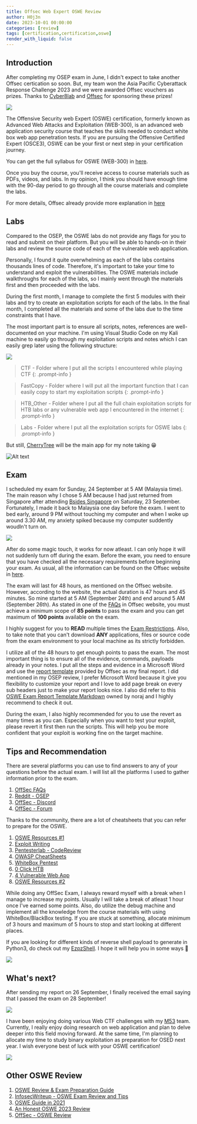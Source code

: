 ```yaml
---
title: Offsec Web Expert OSWE Review
author: H0j3n
date: 2023-10-01 00:00:00
categories: [review]
tags: [certification,certification,oswe]
render_with_liquid: false
---
```


## Introduction

After completing my OSEP exam in June, I didn't expect to take another Offsec certication so soon. But, my team won the Asia Pacific Cyberattack Response Challenge 2023 and we were awarded Offsec vouchers as prizes. Thanks to [Cyber8lab](https://cyber8lab.com/) and [Offsec](https://www.offsec.com/) for sponsoring these prizes!

![](https://raw.githubusercontent.com/H0j3n/H0j3n.github.io/master/assets/img/uploads/11_oswe_review/oswe_1.png)

The Offensive Security web Expert (OSWE) certification, formerly known as Advanced Web Attacks and Exploitation (WEB-300), is an advanced web application security course that teaches the skills needed to conduct white box web app penetration tests. If you are pursuing the Offensive Certified Expert (OSCE3), OSWE can be your first or next step in your certification journey.

You can get the full syllabus for OSWE (WEB-300) in [here](https://www.offsec.com/courses/web-300/download/syllabus).

Once you buy the course, you'll receive access to course materials such as PDFs, videos, and labs. In my opinion, I think you should have enough time with the 90-day period to go through all the course materials and complete the labs. 

For more details, Offsec already provide more explanation in [here](https://help.offsec.com/hc/en-us/articles/360046418812-OSWE-Exam-FAQ)

## Labs

Compared to the OSEP, the OSWE labs do not provide any flags for you to read and submit on their platform. But you will be able to hands-on in their labs and review the source code of each of the vulnerable web application.

Personally, I found it quite overwhelming as each of the labs contains thousands lines of code. Therefore, it's important to take your time to understand and exploit the vulnerabilities. The OSWE materials include walkthroughs for each of the labs, so I mainly went through the materials first and then proceeded with the labs.

During the first month, I manage to complete the first 5 modules with their labs and try to create an exploitation scripts for each of the labs. In the final month, I completed all the materials and some of the labs due to the time constraints that I have.

The most important part is to ensure all scripts, notes, references are well-documented on your machine. I'm using Visual Studio Code on my Kali machine to easily go through my exploitation scripts and notes which I can easily grep later using the following structure:

![](https://raw.githubusercontent.com/H0j3n/H0j3n.github.io/master/assets/img/uploads/11_oswe_review/oswe_2.png)


> CTF - Folder where I put all the scripts I encountered while playing CTF
{: .prompt-info }

> FastCopy - Folder where I will put all the important function that I can easily copy to start my exploitation scripts
{: .prompt-info }

> HTB_Other - Folder where I put all the full chain exploitation scripts for HTB labs or any vulnerable web app I encountered in the internet
{: .prompt-info }

> Labs - Folder where I put all the exploitation scripts for OSWE labs
{: .prompt-info }

But still, [CherryTree](https://www.giuspen.net/cherrytree/) will be the main app for my note taking 😁

![Alt text](https://raw.githubusercontent.com/H0j3n/H0j3n.github.io/master/assets/img/uploads/11_oswe_review/oswe_3.png)

## Exam

I scheduled my exam for Sunday, 24 September at 5 AM (Malaysia time). The main reason why I chose 5 AM because I had just returned from Singapore after attending [Bsides Singapore](https://bsidessg.org/) on Saturday, 23 September. Fortunately, I made it back to Malaysia one day before the exam. I went to bed early, around 9 PM without touching my computer and when I woke up around 3.30 AM, my anxiety spiked because my computer suddently woudln't turn on.

![](https://raw.githubusercontent.com/H0j3n/H0j3n.github.io/master/assets/img/uploads/11_oswe_review/oswe_4.gif)

After do some magic touch, it works for now atleast. I can only hope it will not suddenly turn off during the exam. Before the exam, you need to ensure that you have checked all the necessary requirements before beginning your exam. As usual, all the information can be found on the Offsec website in [here](https://help.offsec.com/hc/en-us/articles/360046869951-WEB-300-Advanced-Web-Attacks-and-Exploitation-OSWE-Exam-Guide).

The exam will last for 48 hours, as mentioned on the Offsec website. However, according to the website, the actual duration is 47 hours and 45 minutes. So mine started at 5 AM (September 24th) and end around 5 AM (September 26th). As stated in one of the [FAQs](https://help.offsec.com/hc/en-us/articles/360046869951-WEB-300-Advanced-Web-Attacks-and-Exploitation-OSWE-Exam-Guide#point-allocation) in Offsec website, you must achieve a minimum scope of **85 points** to pass the exam and you can get maximum of **100 points** available on the exam.

I highly suggest for you to **READ** multiple times the [Exam Restrictions](https://help.offsec.com/hc/en-us/articles/360046869951-WEB-300-Advanced-Web-Attacks-and-Exploitation-OSWE-Exam-Guide#exam-restrictions). Also, to take note that you can't download **ANY** applications, files or source code from the exam environment to your local machine as its strictly forbidden.

I utilize all of the 48 hours to get enough points to pass the exam. The most important thing is to ensure all of the evidence, commands, payloads already in your notes. I put all the steps and evidence in a Microsoft Word and use the [report template](https://www.offsec.com/awae/OSWE-Exam-Report.docx) provided by Offsec as my final report. I did mentioned in my OSEP review, I prefer Microsoft Word because it give you flexibility to customize your report and I love to add page break on every sub headers just to make your report looks nice. I also did refer to this[ OSWE Exam Report Template Markdown](https://github.com/noraj/OSCP-Exam-Report-Template-Markdown/blob/master/src/OSWE-exam-report-template_noraj_v1.md) owned by noraj and I highly recommend to check it out.

During the exam, I also highly recommended for you to use the revert as many times as you can. Especially when you want to test your exploit, please revert it first then run the scripts. This will help you be more confident that your exploit is working fine on the target machine.


## Tips and Recommendation

There are several platforms you can use to find answers to any of your questions before the actual exam. I will list all the platforms I used to gather information prior to the exam.

1. [OffSec FAQs](https://help.offsec.com/hc/en-us/articles/360046418812-OSWE-Exam-FAQ)
2. [Reddit - OSEP](https://www.reddit.com/r/oswe/)
3. [OffSec - Discord](https://discord.com/invite/offsec)
4. [OffSec - Forum](https://forums.offensive-security.com/)

Thanks to the community, there are a lot of cheatsheets that you can refer to prepare for the OSWE.

1. [OSWE Resources #1](https://jorgectf.gitbook.io/awae-oswe-preparation-resources/)
2. [Exploit Writing](https://github.com/rizemon/exploit-writing-for-oswe)
3. [Pentesterlab - CodeReview](https://pentesterlab.com/exercises/codereview/course)
4. [OWASP CheatSheets](https://github.com/OWASP/CheatSheetSeries/blob/master/Index.md)
5. [WhiteBox Pentest](https://github.com/computer-engineer/WhiteboxPentest)
6. [0 Click HTB](https://github.com/brutuspt/0click_HTB/tree/master)
7. [4 Vulnerable Web App](https://github.com/bmdyy?tab=repositories&q=oswe&type=&language=&sort=)
8. [OSWE Resources #2](https://github.com/snoopysecurity/OSWE-Prep)

While doing any OffSec Exam, I always reward myself with a break when I manage to increase my points. Usually I will take a break of atleast 1 hour once I've earned some points. Also, do utilize the debug machine and implement all the knowledge from the course materials with using WhiteBox/BlackBox testing. If you are stuck at something, allocate minimum of 3 hours and maximum of 5 hours to stop and start looking at different places.

If you are looking for different kinds of reverse shell payload to generate in Python3, do check out my [EzpzShell](https://github.com/H0j3n/EzpzShell). I hope it will help you in some ways 😬

![](https://raw.githubusercontent.com/H0j3n/H0j3n.github.io/master/assets/img/uploads/11_oswe_review/oswe_5.gif)


## What's next?

After sending my report on 26 September, I finally received the email saying that I passed the exam on 28 September!

![](https://raw.githubusercontent.com/H0j3n/H0j3n.github.io/master/assets/img/uploads/11_oswe_review/oswe_6.png)

 I have been enjoying doing various Web CTF challenges with my [M53](https://ctftime.org/team/211971/) team. Currently, I really enjoy doing research on web application and plan to delve deeper into this field moving forward. At the same time, I'm planning to allocate my time to study binary exploitation as preparation for OSED next year. I wish everyone best of luck with your OSWE certification!


![](https://raw.githubusercontent.com/H0j3n/H0j3n.github.io/master/assets/img/uploads/11_oswe_review/oswe_7.png)



## Other OSWE Review

1. [OSWE Review & Exam Preparation Guide](https://hub.schellman.com/blog/oswe-review-and-exam-preparation-guide)
2. [InfosecWriteup - OSWE Exam Review and Tips](https://infosecwriteups.com/cert-oswe-exam-review-and-tips-ft-no-developer-background-candidate-1dad7f545155)
3. [OSWE Guide in 2021](https://rayhan0x01.github.io/web/2021/04/12/awae-web-300-oswe-guide-2021.html?i=543)
4. [An Honest OSWE 2023 Review](https://charchitverma100.medium.com/an-honest-oswe-2023-review-my-journey-preparation-and-exam-67d0adcbcde4)
5. [OffSec - OSWE Review](https://www.offsec.com/offsec/offensive-security-awae-oswe-review/)

